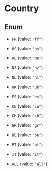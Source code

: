 

# Country

## Enum


* `FR` (value: `"fr"`)

* `US` (value: `"us"`)

* `DE` (value: `"de"`)

* `NZ` (value: `"nz"`)

* `NL` (value: `"nl"`)

* `UK` (value: `"uk"`)

* `ES` (value: `"es"`)

* `CN` (value: `"cn"`)

* `CH` (value: `"ch"`)

* `GR` (value: `"gr"`)

* `BE` (value: `"be"`)

* `PT` (value: `"pt"`)

* `IT` (value: `"it"`)

* `ALL` (value: `"all"`)



